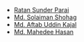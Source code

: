 - [Ratan Sunder Parai](https://github.com/ratanparai)
- [Md. Solaiman Shohag](https://github.com/cseshohag)
- [Md. Aftab Uddin Kajal](https://github.com/kajal-alpha)
- [Md. Mahedee Hasan](https://github.com/mahedee)